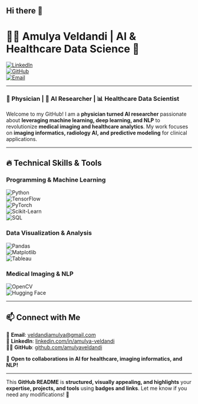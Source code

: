 ## Hi there 👋

# 👩‍⚕️ Amulya Veldandi | AI & Healthcare Data Science 🚀  

[![LinkedIn](https://img.shields.io/badge/LinkedIn-Profile-blue?style=flat&logo=linkedin)](https://linkedin.com/in/amulya-veldandi)  
[![GitHub](https://img.shields.io/badge/GitHub-Profile-black?style=flat&logo=github)](https://github.com/amulyaveldandi)  
[![Email](https://img.shields.io/badge/Email-Contact%20Me-red?style=flat&logo=gmail)](mailto:veldandiamulya@gmail.com)  

---

### 🏥 Physician | 🤖 AI Researcher | 📊 Healthcare Data Scientist  

Welcome to my GitHub! I am a **physician turned AI researcher** passionate about **leveraging machine learning, deep learning, and NLP** to revolutionize **medical imaging and healthcare analytics**. My work focuses on **imaging informatics, radiology AI, and predictive modeling** for clinical applications.

---

## 🔥 Technical Skills & Tools  

### **Programming & Machine Learning**  
![Python](https://img.shields.io/badge/Python-3776AB?style=for-the-badge&logo=python&logoColor=white)  
![TensorFlow](https://img.shields.io/badge/TensorFlow-FF6F00?style=for-the-badge&logo=tensorflow&logoColor=white)  
![PyTorch](https://img.shields.io/badge/PyTorch-EE4C2C?style=for-the-badge&logo=pytorch&logoColor=white)  
![Scikit-Learn](https://img.shields.io/badge/Scikit--Learn-F7931E?style=for-the-badge&logo=scikit-learn&logoColor=white)  
![SQL](https://img.shields.io/badge/SQL-4479A1?style=for-the-badge&logo=postgresql&logoColor=white)  

### **Data Visualization & Analysis**  
![Pandas](https://img.shields.io/badge/Pandas-150458?style=for-the-badge&logo=pandas&logoColor=white)  
![Matplotlib](https://img.shields.io/badge/Matplotlib-11557C?style=for-the-badge&logo=plotly&logoColor=white)  
![Tableau](https://img.shields.io/badge/Tableau-E97627?style=for-the-badge&logo=tableau&logoColor=white)  

### **Medical Imaging & NLP**  
![OpenCV](https://img.shields.io/badge/OpenCV-5C3EE8?style=for-the-badge&logo=opencv&logoColor=white)  
![Hugging Face](https://img.shields.io/badge/HuggingFace-FFD700?style=for-the-badge&logo=huggingface&logoColor=black)  

---

## 📫 Connect with Me  
📧 **Email**: veldandiamulya@gmail.com  
🔗 **LinkedIn**: [linkedin.com/in/amulya-veldandi](https://linkedin.com/in/amulya-veldandi)  
👨‍💻 **GitHub**: [github.com/amulyaveldandi](https://github.com/amulyaveldandi)  

🚀 **Open to collaborations in AI for healthcare, imaging informatics, and NLP!**  

---

This **GitHub README** is **structured, visually appealing, and highlights** your **expertise, projects, and tools** using **badges and links**. Let me know if you need any modifications! 🚀
